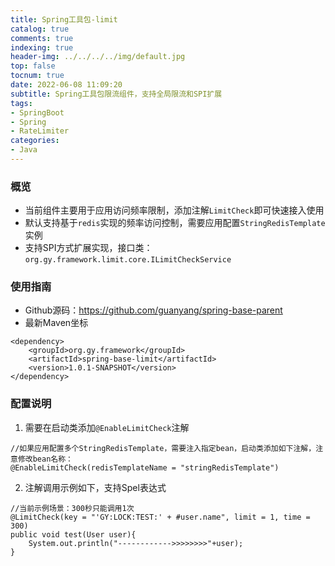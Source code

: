 ```yaml
---
title: Spring工具包-limit
catalog: true
comments: true
indexing: true
header-img: ../../../../img/default.jpg
top: false
tocnum: true
date: 2022-06-08 11:09:20
subtitle: Spring工具包限流组件，支持全局限流和SPI扩展
tags:
- SpringBoot
- Spring
- RateLimiter
categories:
- Java
---
```


### 概览
- 当前组件主要用于应用访问频率限制，添加注解`LimitCheck`即可快速接入使用
- 默认支持基于`redis`实现的频率访问控制，需要应用配置`StringRedisTemplate`实例
- 支持SPI方式扩展实现，接口类：`org.gy.framework.limit.core.ILimitCheckService`

### 使用指南
- Github源码：https://github.com/guanyang/spring-base-parent
- 最新Maven坐标

```
<dependency>
    <groupId>org.gy.framework</groupId>
    <artifactId>spring-base-limit</artifactId>
    <version>1.0.1-SNAPSHOT</version>
</dependency>
```

### 配置说明
1. 需要在启动类添加`@EnableLimitCheck`注解
```
//如果应用配置多个StringRedisTemplate，需要注入指定bean，启动类添加如下注解，注意修改bean名称：
@EnableLimitCheck(redisTemplateName = "stringRedisTemplate")
```

2. 注解调用示例如下，支持Spel表达式
```
//当前示例场景：300秒只能调用1次
@LimitCheck(key = "'GY:LOCK:TEST:' + #user.name", limit = 1, time = 300)
public void test(User user){
    System.out.println("------------>>>>>>>>"+user);
}
```
